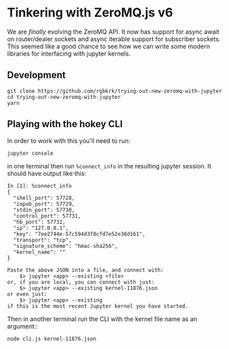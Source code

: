# Tinkering with ZeroMQ.js v6

We are _finally_ evolving the ZeroMQ API. It now has support for async await on router/dealer sockets and async iterable support for subscriber sockets. This seemed like a good chance to see how we can write some modern libraries for interfacing with jupyter kernels.

## Development

```
git clone https://github.com/rgbkrk/trying-out-new-zeromq-with-jupyter
cd trying-out-new-zeromq-with-jupyter
yarn
```

## Playing with the hokey CLI

In order to work with this you'll need to run:

```
jupyter console
```

in one terminal then run `%connect_info` in the resulting jupyter session. It should have output like this:

```
In [1]: %connect_info
{
  "shell_port": 57728,
  "iopub_port": 57729,
  "stdin_port": 57730,
  "control_port": 57731,
  "hb_port": 57732,
  "ip": "127.0.0.1",
  "key": "7ee2744e-57c594d3f0cfd7e52e38d161",
  "transport": "tcp",
  "signature_scheme": "hmac-sha256",
  "kernel_name": ""
}

Paste the above JSON into a file, and connect with:
    $> jupyter <app> --existing <file>
or, if you are local, you can connect with just:
    $> jupyter <app> --existing kernel-11876.json
or even just:
    $> jupyter <app> --existing
if this is the most recent Jupyter kernel you have started.
```

Then in another terminal run the CLI with the kernel file name as an argument::

```
node cli.js kernel-11876.json
```



